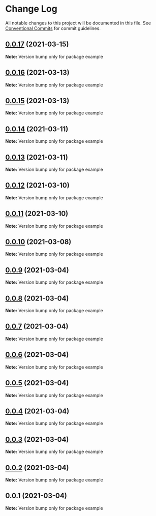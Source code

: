 # Change Log

All notable changes to this project will be documented in this file.
See [Conventional Commits](https://conventionalcommits.org) for commit guidelines.

## [0.0.17](https://github.com/tajo/ladle/compare/example@0.0.16...example@0.0.17) (2021-03-15)

**Note:** Version bump only for package example





## [0.0.16](https://github.com/tajo/ladle/compare/example@0.0.15...example@0.0.16) (2021-03-13)

**Note:** Version bump only for package example





## [0.0.15](https://github.com/tajo/ladle/compare/example@0.0.14...example@0.0.15) (2021-03-13)

**Note:** Version bump only for package example





## [0.0.14](https://github.com/tajo/ladle/compare/example@0.0.13...example@0.0.14) (2021-03-11)

**Note:** Version bump only for package example





## [0.0.13](https://github.com/tajo/ladle/compare/example@0.0.12...example@0.0.13) (2021-03-11)

**Note:** Version bump only for package example





## [0.0.12](https://github.com/tajo/ladle/compare/example@0.0.11...example@0.0.12) (2021-03-10)

**Note:** Version bump only for package example





## [0.0.11](https://github.com/tajo/ladle/compare/example@0.0.10...example@0.0.11) (2021-03-10)

**Note:** Version bump only for package example





## [0.0.10](https://github.com/tajo/ladle/compare/example@0.0.9...example@0.0.10) (2021-03-08)

**Note:** Version bump only for package example





## [0.0.9](https://github.com/tajo/ladle/compare/example@0.0.8...example@0.0.9) (2021-03-04)

**Note:** Version bump only for package example





## [0.0.8](https://github.com/tajo/ladle/compare/example@0.0.7...example@0.0.8) (2021-03-04)

**Note:** Version bump only for package example





## [0.0.7](https://github.com/tajo/ladle/compare/example@0.0.6...example@0.0.7) (2021-03-04)

**Note:** Version bump only for package example





## [0.0.6](https://github.com/tajo/ladle/compare/example@0.0.5...example@0.0.6) (2021-03-04)

**Note:** Version bump only for package example





## [0.0.5](https://github.com/tajo/ladle/compare/example@0.0.4...example@0.0.5) (2021-03-04)

**Note:** Version bump only for package example





## [0.0.4](https://github.com/tajo/ladle/compare/example@0.0.3...example@0.0.4) (2021-03-04)

**Note:** Version bump only for package example





## [0.0.3](https://github.com/tajo/ladle/compare/example@0.0.2...example@0.0.3) (2021-03-04)

**Note:** Version bump only for package example





## [0.0.2](https://github.com/tajo/ladle/compare/example@0.0.1...example@0.0.2) (2021-03-04)

**Note:** Version bump only for package example





## 0.0.1 (2021-03-04)

**Note:** Version bump only for package example
